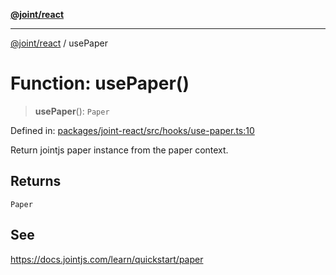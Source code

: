 [**@joint/react**](../README.md)

***

[@joint/react](../README.md) / usePaper

# Function: usePaper()

> **usePaper**(): `Paper`

Defined in: [packages/joint-react/src/hooks/use-paper.ts:10](https://github.com/samuelgja/joint/blob/9749094e6efe2db40c6881d5ffe1569d905db73f/packages/joint-react/src/hooks/use-paper.ts#L10)

Return jointjs paper instance from the paper context.

## Returns

`Paper`

## See

https://docs.jointjs.com/learn/quickstart/paper

